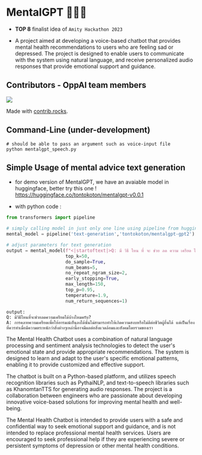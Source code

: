 # MentalGPT 👩🏻‍⚕️ 
- **TOP 8** finalist idea of `Amity Hackathon 2023`
  
- A project aimed at developing a voice-based chatbot that provides mental health recommendations to users who are feeling sad or depressed. The project is designed to enable users to communicate with the system using natural language, and receive personalized audio responses that provide emotional support and guidance.

## Contributors - OppAI team members
<a href="https://github.com/pavaris-pm/mentalgpt/graphs/contributors">
  <img src="https://contrib.rocks/image?repo=pavaris-pm/mentalgpt" />
</a>

Made with [contrib.rocks](https://contrib.rocks).

## Command-Line (under-development)
 ```
# should be able to pass an argument such as voice-input file
python mentalgpt_speech.py
```
 
## Simple Usage of mental advice text generation

- for demo version of MentalGPT, we have an avaiable model in huggingface, better try this one !
https://huggingface.co/tontokoton/mentalgpt-v0.0.1


- with python code :
```python
from transformers import pipeline

# simply calling model in just only one line using pipeline from huggingface
mental_model = pipeline('text-generation','tontokoton/mentalgpt-gpt2')

# adjust parameters for text generation
output = mental_model(f"<|startoftext|>Q: มี วิธี ไหน ที่ จะ ช่วย ลด ความ เครียด ได้ บ้าง ไหม ครับ?\n\nA:  ", 
                      top_k=50, 
                      do_sample=True,
                      num_beams=5, 
                      no_repeat_ngram_size=2, 
                      early_stopping=True, 
                      max_length=150, 
                      top_p=0.95, 
                      temperature=1.9, 
                      num_return_sequences=1)
```
```
output: 
Q: มีวิธีไหนที่จะช่วยลดความเครียดได้บ้างไหมครับ?
A: การคลายความเครียดเพื่อให้อารมณ์เย็นลงได้นั้นไม่สามารถทำให้เกิดความสงบหรือไม่ดีต่อชีวิตผู้อื่นได้ แต่เป็นเรื่องที่ควรทำเมื่อมีความตระหนักว่าสิ่งต่างๆเหล่านี้อาจมีผลต่อสิ่งแวดล้อมและสังคมโดยรวมของเรา 
```

The Mental Health Chatbot uses a combination of natural language processing and sentiment analysis technologies to detect the user's emotional state and provide appropriate recommendations. The system is designed to learn and adapt to the user's specific emotional patterns, enabling it to provide customized and effective support.

The chatbot is built on a Python-based platform, and utilizes speech recognition libraries such as PythaiNLP, and text-to-speech libraries such as KhanomtanTTS for generating audio responses. The project is a collaboration between engineers who are passionate about developing innovative voice-based solutions for improving mental health and well-being.

The Mental Health Chatbot is intended to provide users with a safe and confidential way to seek emotional support and guidance, and is not intended to replace professional mental health services. Users are encouraged to seek professional help if they are experiencing severe or persistent symptoms of depression or other mental health conditions.
